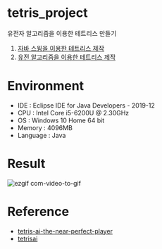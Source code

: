 # tetris_project
유전자 알고리즘을 이용한 테트리스 만들기  

1. [자바 스윙을 이용한 테트리스 제작](https://blog.naver.com/jms8732/222048982261)
2. [유전 알고리즘을 이용한 테트리스 제작](https://blog.naver.com/jms8732/222055848200)


 
# Environment
* IDE : Eclipse IDE for Java Developers - 2019-12  
* CPU : Intel Core i5-6200U @ 2.30GHz  
* OS : Windows 10 Home 64 bit  
* Memory : 4096MB
* Language : Java

# Result

![ezgif com-video-to-gif](https://user-images.githubusercontent.com/26684848/89731781-b24ab480-da84-11ea-820e-fc4eca261ac2.gif)


# Reference
* [tetris-ai-the-near-perfect-player](https://codemyroad.wordpress.com/2013/04/14/tetris-ai-the-near-perfect-player/)
* [tetrisai](https://github.com/LeeYiyuan/tetrisai)
